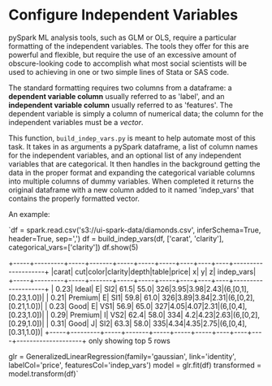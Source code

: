 # Configure Independent Variables
pySpark ML analysis tools, such as GLM or OLS, require a particular formatting of the independent variables.  The tools they offer for this are powerful and flexible, but require the use of an excessive amount of obscure-looking code to accomplish what most social scientists will be used to achieving in one or two simple lines of Stata or SAS code.

The standard formatting requires two columns from a dataframe: a **dependent variable column** usually referred to as 'label', and an **independent variable column** usually referred to as 'features'.  The dependent variable is simply a column of numerical data; the column for the independent variables must be a *vector*.

This function, `build_indep_vars.py` is meant to help automate most of this task.  It takes in as arguments a pySpark dataframe, a list of column names for the independent variables, and an optional list of any independent variables that are categorical.  It then handles in the background getting the data in the proper format and expanding the categorical variable columns into multiple columns of dummy variables.  When completed it returns the original dataframe with a new column added to it named 'indep_vars' that contains the properly formatted vector.  

An example:

`df = spark.read.csv('s3://ui-spark-data/diamonds.csv', inferSchema=True, header=True, sep=',')
df = build_indep_vars(df, ['carat', 'clarity'], categorical_vars=['clarity'])
df.show(5)

+-----+---------+-----+-------+-----+-----+-----+----+----+----+--------------------+
|carat|      cut|color|clarity|depth|table|price|   x|   y|   z|          indep_vars|
+-----+---------+-----+-------+-----+-----+-----+----+----+----+--------------------+
| 0.23|    Ideal|    E|    SI2| 61.5| 55.0|  326|3.95|3.98|2.43|(6,[0,1],[0.23,1.0])|
| 0.21|  Premium|    E|    SI1| 59.8| 61.0|  326|3.89|3.84|2.31|(6,[0,2],[0.21,1.0])|
| 0.23|     Good|    E|    VS1| 56.9| 65.0|  327|4.05|4.07|2.31|(6,[0,4],[0.23,1.0])|
| 0.29|  Premium|    I|    VS2| 62.4| 58.0|  334| 4.2|4.23|2.63|(6,[0,2],[0.29,1.0])|
| 0.31|     Good|    J|    SI2| 63.3| 58.0|  335|4.34|4.35|2.75|(6,[0,4],[0.31,1.0])|
+-----+---------+-----+-------+-----+-----+-----+----+----+----+--------------------+
only showing top 5 rows

glr = GeneralizedLinearRegression(family='gaussian', link='identity', labelCol='price', featuresCol='indep_vars')
model = glr.fit(df)
transformed = model.transform(df)`